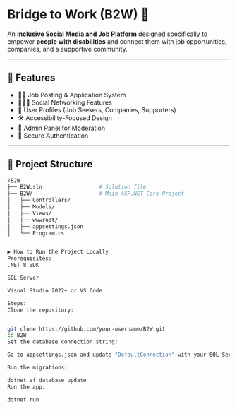 # Bridge to Work (B2W) 🧩

An **Inclusive Social Media and Job Platform** designed specifically to empower **people with disabilities** and connect them with job opportunities, companies, and a supportive community.

---

## 🚀 Features

- 🧑‍💼 Job Posting & Application System  
- 🧑‍🤝‍🧑 Social Networking Features  
- 📄 User Profiles (Job Seekers, Companies, Supporters)  
- 🛠️ Accessibility-Focused Design  
- 🎯 Admin Panel for Moderation  
- 🔐 Secure Authentication 

---

## 📁 Project Structure

```bash
/B2W
├── B2W.sln                  # Solution file
├── B2W/                     # Main ASP.NET Core Project
│   ├── Controllers/
│   ├── Models/
│   ├── Views/
│   ├── wwwroot/
│   ├── appsettings.json
│   └── Program.cs


▶️ How to Run the Project Locally
Prerequisites:
.NET 8 SDK

SQL Server

Visual Studio 2022+ or VS Code

Steps:
Clone the repository:


git clone https://github.com/your-username/B2W.git
cd B2W
Set the database connection string:

Go to appsettings.json and update "DefaultConnection" with your SQL Server details.

Run the migrations:

dotnet ef database update
Run the app:

dotnet run

